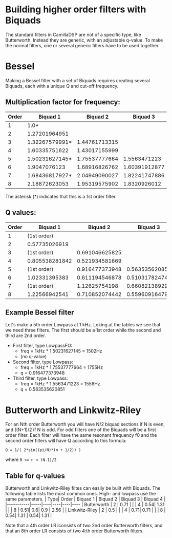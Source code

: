 # Building higher order filters with Biquads
The standard filters in CamillaDSP are not of a specific type, like Butterworth. Instead they are generic, with an adjustable q-value. To make the normal filters, one or several generic filters have to be used together.


# Bessel
Making a Bessel filter with a set of Biquads requires creating several Biquads, each with a unique Q and cut-off frequency.

## Multiplication factor for frequency:
| Order | Biquad 1   | Biquad 2  | Biquad 3  | Biquad 4 |
|-----------|-----|----|----|----|
| 1| 1.0*           |                |                |                |
| 2| 1.27201964951  |                |                |                |
| 3| 1.32267579991* | 1.44761713315  |                |                |
| 4| 1.60335751622  | 1.43017155999  |                |                |
| 5| 1.50231627145* | 1.75537777664  | 1.5563471223   |                |
| 6| 1.9047076123   | 1.68916826762  | 1.60391912877  |                |
| 7| 1.68436817927* | 2.04949090027  | 1.82241747886  | 1.71635604487  |
| 8| 2.18872623053  | 1.95319575902  | 1.8320926012   | 1.77846591177  |

The asterisk (*) indicates that this is a 1st order filter. 


## Q values:
| Order | Biquad 1   | Biquad 2  | Biquad 3  | Biquad 4 |
|-----------|-----|----|----|----|
| 1 | (1st order)   |                |               |              |
| 2 | 0.57735026919 |                |               |              |
| 3 | (1st order)   | 0.691046625825 |               |              |
| 4 | 0.805538281842| 0.521934581669 |               |              |
| 5 | (1st order)   | 0.916477373948 |0.563535620851 |              |
| 6 | 1.02331395383 | 0.611194546878 |0.510317824749 |              |
| 7 | (1st order)   | 1.12625754198  |0.660821389297 |0.5323556979  |
| 8 | 1.22566942541 | 0.710852074442 |0.559609164796 |0.505991069397|

## Example Bessel filter
Let's make a 5th order Lowpass at 1 kHz. Loking at the tables we see that we need three filters. The first should be a 1st order while the second and third are 2nd order.
- First filter, type LowpassFO:
  * freq = 1kHz * 1.50231627145 = 1502Hz
  * (no q-value)
- Second filter, type Lowpass:
  * freq = 1kHz * 1.75537777664 = 1755Hz
  * q = 0.916477373948
- Third filter, type Lowpass:
  * freq = 1kHz * 1.5563471223 = 1556Hz
  * q = 0.563535620851

# Butterworth and Linkwitz-Riley
For an Nth order Butterworth you will have N/2 biquad
sections if N is even, and ((N+1)/2 if N is odd.
For odd filters one of the Biquads will be a first order filter.
Each filter will have the same resonant frequency f0 and the second order filters will have Q according to this formula:
```
Q = 1/( 2*sin((pi/N)*(n + 1/2)) )
```
where `0 <= n < (N-1)/2`


## Table for q-values
Butterworth and Linkwitz-Riley filtes can easily be built with Biquads. The following table lists the most common ones. High- and lowpass use the same parameters.
| Type| Order   | Biquad 1   | Biquad 2  | Biquad 3  | Biquad 4 |
|-----------|-----|----|----|----|----
| Butterworth | 2   | 0.71 | 
|        | 4   | 0.54| 1.31 |
|        | 8   | 0.51| 0.6| 0.9 | 2.56 | 
| Linkwitz-Riley | 2   | 0.5 | 
|        | 4   | 0.71| 0.71 |
|        | 8   | 0.54| 1.31 | 0.54| 1.31 |

Note that a 4th order LR iconsists of two 2nd order Butterworth filters, and that an 8th order LR consists of two 4:th order Butterworth filters.